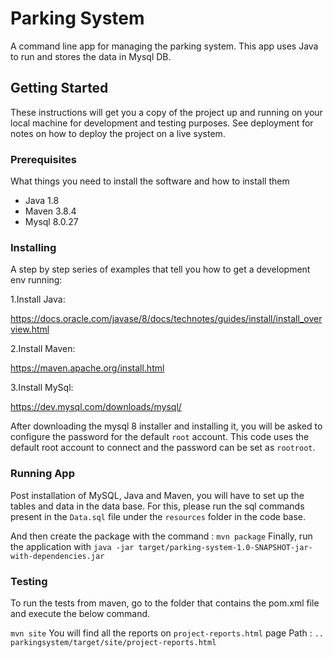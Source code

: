 # Parking System
A command line app for managing the parking system. 
This app uses Java to run and stores the data in Mysql DB.

## Getting Started

These instructions will get you a copy of the project up and running on your local machine for development and testing purposes. See deployment for notes on how to deploy the project on a live system.

### Prerequisites

What things you need to install the software and how to install them

- Java 1.8
- Maven 3.8.4
- Mysql 8.0.27

### Installing

A step by step series of examples that tell you how to get a development env running:

1.Install Java:

https://docs.oracle.com/javase/8/docs/technotes/guides/install/install_overview.html

2.Install Maven:

https://maven.apache.org/install.html

3.Install MySql:

https://dev.mysql.com/downloads/mysql/

After downloading the mysql 8 installer and installing it, you will be asked to configure the password for the default `root` account.
This code uses the default root account to connect and the password can be set as `rootroot`. 

### Running App

Post installation of MySQL, Java and Maven, you will have to set up the tables and data in the data base.
For this, please run the sql commands present in the `Data.sql` file under the `resources` folder in the code base.

And then create the package with the command : `mvn package`
Finally, run the application with 
`java -jar target/parking-system-1.0-SNAPSHOT-jar-with-dependencies.jar`


### Testing

To run the tests from maven, go to the folder that contains the pom.xml file and execute the below command.

`mvn site`
You will find all the reports on `project-reports.html` page
Path : `.. parkingsystem/target/site/project-reports.html`
